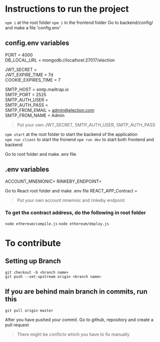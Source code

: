 # Instructions to run the project

`npm i` at the root folder
`npm i` in the frontend folder
Go to backend/config/ and make a file 'config.env'

## config.env variables  

PORT = 4000  
DB_LOCAL_URL = mongodb://localhost:27017/election  

JWT_SECRET =   
JWT_EXPIRE_TIME = 7d  
COOKIE_EXPIRES_TIME = 7  

SMTP_HOST = smtp.mailtrap.io  
SMTP_PORT = 2525  
SMTP_AUTH_USER =    
SMTP_AUTH_PASS  =   
SMTP_FROM_EMAIL = admin@election.com  
SMTP_FROM_NAME = Admin  

> Put your own JWT_SECRET, SMTP_AUTH_USER, SMTP_AUTH_PASS

`npm start` at the root folder to start the backend of the application  
`npm run client` to start the fronend
`npm run dev` to start both frontend and backend

Go to root folder and make .env file
## .env variables

ACCOUNT_MNEMONIC=
RINKEBY_ENDPOINT=  
 
Go to React root folder and make .env file
REACT_APP_Contract =
> Put your own account mnemoic and rinkeby endpoint

### To get the contract address, do the following in root folder

 `node ethereum/compile.js`
 `node ethereum/deploy.js`

# To contribute 

## Setting up Branch
```
git checkout -b <branch name>
git push --set-upstream origin <branch name>

```

## If you are behind main branch in commits, run this

`git pull origin master`

After you have pushed your commit. Go to github, repository and create a pull request

>There might be conflicts which you have to fix manually